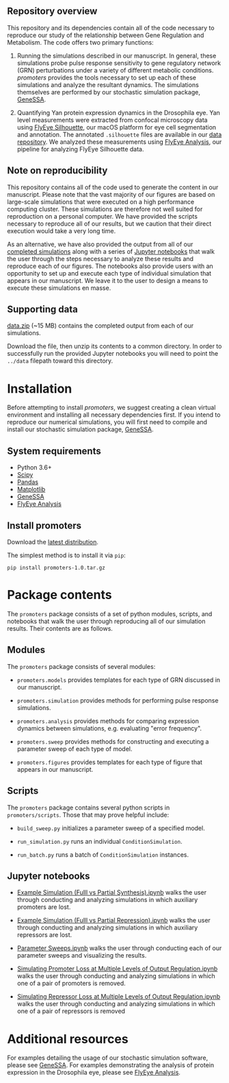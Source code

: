 Repository overview
-------------------

This repository and its dependencies contain all of the code necessary to reproduce our study of the relationship between Gene Regulation and Metabolism. The code offers two primary functions:

  1. Running the simulations described in our manuscript. In general, these simulations probe pulse response sensitivity to gene regulatory network (GRN) perturbations under a variety of different metabolic conditions. *promoters* provides the tools necessary to set up each of these simulations and analyze the resultant dynamics. The simulations themselves are performed by our stochastic simulation package, [GeneSSA](https://github.com/sebastianbernasek/genessa).

  2. Quantifying Yan protein expression dynamics in the Drosophila eye. Yan level measurements were extracted from confocal microscopy data using [FlyEye Silhouette](http://www.silhouette.amaral.northwestern.edu/), our macOS platform for eye cell segmentation and annotation. The annotated `.silhouette` files are available in our [data repository](https://arch.library.northwestern.edu/concern/generic_works/n296wz31t?locale=en). We analyzed these measurements using [FlyEye Analysis](https://github.com/sebastianbernasek/flyeye), our pipeline for analyzing FlyEye Silhouette data.


Note on reproducibility
-----------------------

This repository contains all of the code used to generate the content in our manuscript. Please note that the vast majority of our figures are based on large-scale simulations that were executed on a high performance computing cluster. These simulations are therefore not well suited for reproduction on a personal computer. We have provided the scripts necessary to reproduce all of our results, but we caution that their direct execution would take a very long time.

As an alternative, we have also provided the output from all of our [completed simulations](https://doi.org/10.21985/n2-j361-8e86) along with a series of [Jupyter notebooks](https://github.com/sebastianbernasek/promoters/tree/master/notebooks) that walk the user through the steps necessary to analyze these results and reproduce each of our figures. The notebooks also provide users with an opportunity to set up and execute each type of individual simulation that appears in our manuscript. We leave it to the user to design a means to execute these simulations en masse.


Supporting data
---------------

[data.zip](https://doi.org/10.21985/n2-j361-8e86) (~15 MB) contains the completed output from each of our simulations.


Download the file, then unzip its contents to a common directory. In order to successfully run the provided Jupyter notebooks you will need to point the ``../data`` filepath toward this directory.


Installation
============

Before attempting to install *promoters*, we suggest creating a clean virtual environment and installing all necessary dependencies first. If you intend to reproduce our numerical simulations, you will first need to compile and install our stochastic simulation package, [GeneSSA](https://github.com/sebastianbernasek/genessa).


System requirements
-------------------

 - Python 3.6+
 - [Scipy](https://www.scipy.org/)
 - [Pandas](https://pandas.pydata.org/)
 - [Matplotlib](https://matplotlib.org/)
 - [GeneSSA](https://github.com/sebastianbernasek/genessa)
 - [FlyEye Analysis](https://github.com/sebastianbernasek/flyeye) 


Install promoters
-----------------

Download the [latest distribution](https://github.com/sbernasek/promoters/archive/refs/tags/v1.0.tar.gz).

The simplest method is to install it via ``pip``:

    pip install promoters-1.0.tar.gz



Package contents
================

The ``promoters`` package consists of a set of python modules, scripts, and notebooks that walk the user through reproducing all of our simulation results. Their contents are as follows.


Modules
-------

The ``promoters`` package consists of several modules:

  * ``promoters.models`` provides templates for each type of GRN discussed in our manuscript.

  * ``promoters.simulation`` provides methods for performing pulse response simulations.

  * ``promoters.analysis`` provides methods for comparing expression dynamics between simulations, e.g. evaluating "error frequency".

  * ``promoters.sweep`` provides methods for constructing and executing a parameter sweep of each type of model.

  * ``promoters.figures`` provides templates for each type of figure that appears in our manuscript.


Scripts
-------

The ``promoters`` package contains several python scripts in ``promoters/scripts``. Those that may prove helpful include:

  * ``build_sweep.py`` initializes a parameter sweep of a specified model.

  * ``run_simulation.py`` runs an individual ``ConditionSimulation``.

  * ``run_batch.py`` runs a batch of ``ConditionSimulation`` instances.


Jupyter notebooks
-----------------

  * [Example Simulation (Fulll vs Partial Synthesis).ipynb](https://github.com/sbernasek/promoters/blob/master/notebooks/Example%20Simulation%20(Full%20vs%20Partial%20Synthesis).ipynb) walks the user through conducting and analyzing simulations in which auxiliary promoters are lost.

  * [Example Simulation (Fulll vs Partial Repression).ipynb](https://github.com/sbernasek/promoters/blob/master/notebooks/Example%20Simulation%20(Full%20vs%20Partial%20Repression).ipynb) walks the user through conducting and analyzing simulations in which auxiliary repressors are lost.

  * [Parameter Sweeps.ipynb](https://github.com/sbernasek/promoters/blob/master/notebooks/Parameter%20Sweeps.ipynb) walks the user through conducting each of our parameter sweeps and visualizing the results.

  * [Simulating Promoter Loss at Multiple Levels of Output Regulation.ipynb](https://github.com/sbernasek/promoters/blob/master/notebooks/Simulating%20Promoter%20Loss%20at%20Multiple%20Levels%20of%20Output%20Regulation.ipynb) walks the user through conducting and analyzing simulations in which one of a pair of promoters is removed.

  * [Simulating Repressor Loss at Multiple Levels of Output Regulation.ipynb](https://github.com/sbernasek/promoters/blob/master/notebooks/Simulating%20Repressor%20Loss%20at%20Multiple%20Levels%20of%20Output%20Regulation.ipynb) walks the user through conducting and analyzing simulations in which one of a pair of repressors is removed


Additional resources
====================

For examples detailing the usage of our stochastic simulation software, please see [GeneSSA](https://github.com/sebastianbernasek/genessa). For examples demonstrating the analysis of protein expression in the Drosophila eye, please see [FlyEye Analysis](https://github.com/sebastianbernasek/flyeye).
